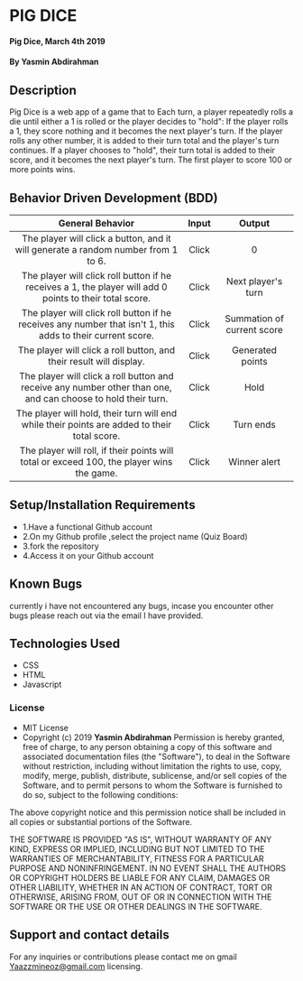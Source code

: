# PIG DICE
#### Pig Dice, March 4th 2019
#### By **Yasmin Abdirahman**
## Description
Pig Dice is a web app of a game that to Each turn, a player repeatedly rolls a die until either a 1 is rolled or the player decides to "hold":
If the player rolls a 1, they score nothing and it becomes the next player's turn.
If the player rolls any other number, it is added to their turn total and the player's turn continues.
If a player chooses to "hold", their turn total is added to their score, and it becomes the next player's turn.
The first player to score 100 or more points wins.


## Behavior Driven Development (BDD)

| General Behavior |   Input   | Output|
| :-------------: | :-------------: |:-------------: |
|The player will click a button, and it will generate a random number from 1 to 6.| Click | 0 |
| The player will click  roll button if he receives a 1, the player will add 0 points to their total score. | Click |  Next player's turn  |
| The player will click  roll button if he receives any number that isn't 1, this adds  to their current score.  |  Click | Summation of current score |
| The player will click a roll button, and their result will display.| Click | Generated points |
| The player will click a roll button and receive any number other than one, and can choose to hold their turn.| Click | Hold |
| The player will hold, their turn will end while their points are added to their total score.| Click| Turn ends|
| The player will roll, if their points will total or exceed  100, the player wins the game. | Click | Winner alert|


## Setup/Installation Requirements
* 1.Have a functional Github account
* 2.On my Github profile ,select the project name (Quiz Board)
* 3.fork the repository
* 4.Access it on your Github account
## Known Bugs
currently i have not encountered any bugs, incase you encounter other bugs please reach out via the email I have provided.
## Technologies Used
* CSS
* HTML
* Javascript


### License
* MIT License
* Copyright (c) 2019 **Yasmin Abdirahman**
Permission is hereby granted, free of charge, to any person obtaining a copy of this software and associated documentation files (the "Software"), to deal in the Software without restriction, including without limitation the rights to use, copy, modify, merge, publish, distribute, sublicense, and/or sell copies of the Software, and to permit persons to whom the Software is furnished to do so, subject to the following conditions:

The above copyright notice and this permission notice shall be included in all copies or substantial portions of the Software.

THE SOFTWARE IS PROVIDED "AS IS", WITHOUT WARRANTY OF ANY KIND, EXPRESS OR IMPLIED, INCLUDING BUT NOT LIMITED TO THE WARRANTIES OF MERCHANTABILITY, FITNESS FOR A PARTICULAR PURPOSE AND NONINFRINGEMENT. IN NO EVENT SHALL THE AUTHORS OR COPYRIGHT HOLDERS BE LIABLE FOR ANY CLAIM, DAMAGES OR OTHER LIABILITY, WHETHER IN AN ACTION OF CONTRACT, TORT OR OTHERWISE, ARISING FROM, OUT OF OR IN CONNECTION WITH THE SOFTWARE OR THE USE OR OTHER DEALINGS IN THE SOFTWARE.
## Support and contact details
For any inquiries or contributions please contact me on gmail Yaazzmineoz@gmail.com
licensing.
